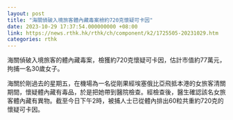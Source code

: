 ```yaml
---
layout: post
title: "​海關偵破入境旅客體內藏毒案檢約720克懷疑可卡因"
date: 2023-10-29 17:37:54.000000000 +08:00
link: https://news.rthk.hk/rthk/ch/component/k2/1725505-20231029.htm
categories: rthk
---
```


​海關偵破入境旅客的體內藏毒案，檢獲約720克懷疑可卡因，估計市值約77萬元，拘捕一名30歲女子。

海關於剛過去的星期五，在機場為一名從剛果經埃塞俄比亞飛抵本港的女旅客清關期間，懷疑體內藏有毒品，於是把她帶到醫院檢查。經檢查後，醫生確認該名女旅客體內藏有異物。截至今日下午2時，被捕人士已從體內排出60粒共重約720克的懷疑可卡因。
